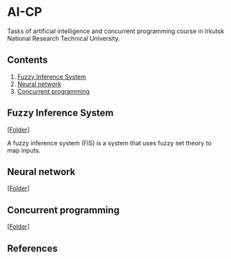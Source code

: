 # AI-CP
Tasks of artificial intelligence and concurrent programming course in Irkutsk National Research Technical University.

## Contents
1. [Fuzzy Inference System](#fuzzy-inference-system)
2. [Neural network](#neural-network)
3. [Concurrent programming](#concurrent-programming)

## Fuzzy Inference System

[[Folder](https://github.com/xtenzQ/AI-CP/tree/master/Fuzzy%20Inference%20System)]

A fuzzy inference system (FIS) is a system that uses fuzzy set theory to map inputs.

## Neural network

[[Folder](https://github.com/xtenzQ/AI-CP/tree/master/Biological%20neural%20network)]

## Concurrent programming

[[Folder](https://github.com/xtenzQ/AI-CP/tree/master/Fuzzy%20Inference%20System)]

## References
